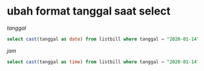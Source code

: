 # ubah format tanggal saat select


_tanggal_
```sql
select cast(tanggal as date) from listbill where tanggal = "2020-01-14";


```

_jam_
```sql
select cast(tanggal as time) from listbill where tanggal = "2020-01-14";
```

